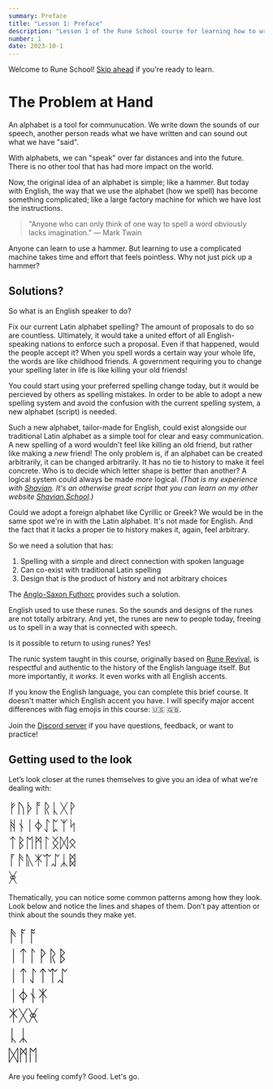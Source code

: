 ```yaml
---
summary: Preface
title: "Lesson 1: Preface"
description: "Lesson 1 of the Rune School course for learning how to write Modern English with the Anglo-Saxon futhorc"
number: 1
date: 2023-10-1
---
```


Welcome to Rune School! [Skip ahead](#getting-used-to-the-look) if you're ready to learn.

# The Problem at Hand

An alphabet is a tool for communucation. We write down the sounds of our speech, another person reads what we have written and can sound out what we have "said".

With alphabets, we can "speak" over far distances and into the future. There is no other tool that has had more impact on the world. 

Now, the original idea of an alphabet is simple; like a hammer. But today with English, the  way that we use the alphabet (how we spell) has become something complicated; like a large factory machine for which we have lost the instructions. 

> "Anyone who can only think of one way to spell a word obviously lacks imagination." ― Mark Twain

Anyone can learn to use a hammer. But learning to use a complicated machine takes time and effort that feels pointless. Why not just pick up a hammer?

## Solutions?

So what is an English speaker to do? 

Fix our current Latin alphabet spelling? The amount of proposals to do so are countless. Ultimately, it would take a united effort of all English-speaking nations to enforce such a proposal. Even if that happened, would the people accept it? When you spell words a certain way your whole life, the words are like childhood friends. A government requiring you to change your spelling later in life is like killing your old friends!

You could start using your preferred spelling change today, but it would be percieved by others as spelling mistakes. In order to be able to adopt a new spelling system and avoid the confusion with the current spelling system, a new alphabet (script) is needed.

Such a new alphabet, tailor-made for English, could exist alongside our traditional Latin alphabet as a simple tool for clear and easy communication. A new spelling of a word wouldn't feel like killing an old friend, but rather like making a *new* friend! The only problem is, if an alphabet can be created arbitrarily, it can be changed arbitrarily. It has no tie to history to make it feel concrete. Who is to decide which letter shape is better than another? A logical system could always be made *more* logical. *(That is my experience with [Shavian](https://shavian.info). It's an otherwise great script that you can learn on my other website [Shavian.School](https://shavian.school).)*

Could we adopt a foreign alphabet like Cyrillic or Greek? We would be in the same spot we're in with the Latin alphabet. It's not made for English. And the fact that it lacks a proper tie to history makes it, again, feel arbitrary.

So we need a solution that has:

1. Spelling with a simple and direct connection with spoken language
2. Can co-exist with traditional Latin spelling
3. Design that is the product of history and not arbitrary choices

The [Anglo-Saxon Futhorc](https://en.wikipedia.org/wiki/Anglo-Saxon_runes) provides such a solution.

English used to use these runes. So the sounds and designs of the runes are not totally arbitrary. And yet, the runes are new to people today, freeing us to spell in a way that is connected with speech.

Is it possible to return to using runes? Yes!

The runic system taught in this course, originally based on [Rune Revival](https://www.youtube.com/@LearnRunes), is respectful and authentic to the history of the English language itself. But more importantly, it *works*. It even works with all English accents.

If you know the English language, you can complete this brief course. It doesn't matter which English accent you have. I will specify major accent differences with flag emojis in this course: 🇺🇸 🇬🇧.

Join the [Discord server](https://discord.gg/BThW4fxAwN) if you have questions, feedback, or want to practice!

## Getting used to the look

Let’s look closer at the runes themselves to give you an idea of what we’re dealing with:

<div style="font-size:2em;">ᚠᚢᚦᚩᚱᚳᚷᚹ</div>
<div style="font-size:2em;">ᚻᚾᛁᛄᛇᛈᛉᛋ</div>
<div style="font-size:2em;">ᛏᛒᛖᛗᛚᛝᛞᛟ</div>
<div style="font-size:2em;">ᚪᚫᚣᛡᛠᛢᛣᛥ</div>
<div style="font-size:2em;">ᚸ</div>

Thematically, you can notice some common patterns among how they look. Look below and notice the lines and shapes of them. Don’t pay attention or think about the sounds they make yet.

<div style="font-size:2.3em;">ᚫᚪᚩ</div>
<div style="font-size:2.3em;">ᛁᛏᛚᚹᚱᛒ</div>
<div style="font-size:2.3em;">ᛁᛏᛇᛏᛠᛢ</div>
<div style="font-size:2.3em;">ᛁᛄᚾᛡ</div>
<div style="font-size:2.3em;">ᛡᚷᚸ</div>
<div style="font-size:2.3em;">ᚳᛣ</div>
<div style="font-size:2.3em;">ᛞᛗᛖ</div>

Are you feeling comfy? Good. Let's go.
